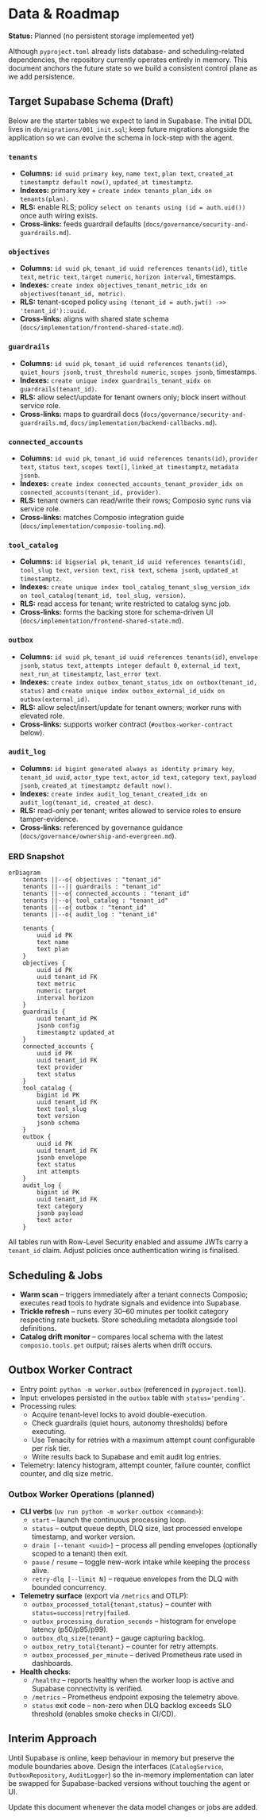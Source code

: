 # Data & Roadmap

**Status:** Planned (no persistent storage implemented yet)

Although `pyproject.toml` already lists database- and scheduling-related dependencies,
the repository currently operates entirely in memory. This document anchors the future
state so we build a consistent control plane as we add persistence.

## Target Supabase Schema (Draft)

Below are the starter tables we expect to land in Supabase. The initial DDL lives in
`db/migrations/001_init.sql`; keep future migrations alongside the application so we can
evolve the schema in lock-step with the agent.

### `tenants`
- **Columns:** `id uuid primary key`, `name text`, `plan text`, `created_at timestamptz default now()`, `updated_at timestamptz`.
- **Indexes:** primary key + `create index tenants_plan_idx on tenants(plan)`. 
- **RLS:** enable RLS; policy `select on tenants using (id = auth.uid())` once auth wiring exists.
- **Cross-links:** feeds guardrail defaults (`docs/governance/security-and-guardrails.md`).

### `objectives`
- **Columns:** `id uuid pk`, `tenant_id uuid references tenants(id)`, `title text`, `metric text`, `target numeric`, `horizon interval`, timestamps.
- **Indexes:** `create index objectives_tenant_metric_idx on objectives(tenant_id, metric)`.
- **RLS:** tenant-scoped policy `using (tenant_id = auth.jwt() ->> 'tenant_id')::uuid`.
- **Cross-links:** aligns with shared state schema (`docs/implementation/frontend-shared-state.md`).

### `guardrails`
- **Columns:** `id uuid pk`, `tenant_id uuid references tenants(id)`, `quiet_hours jsonb`, `trust_threshold numeric`, `scopes jsonb`, timestamps.
- **Indexes:** `create unique index guardrails_tenant_uidx on guardrails(tenant_id)`.
- **RLS:** allow select/update for tenant owners only; block insert without service role.
- **Cross-links:** maps to guardrail docs (`docs/governance/security-and-guardrails.md`, `docs/implementation/backend-callbacks.md`).

### `connected_accounts`
- **Columns:** `id uuid pk`, `tenant_id uuid references tenants(id)`, `provider text`, `status text`, `scopes text[]`, `linked_at timestamptz`, `metadata jsonb`.
- **Indexes:** `create index connected_accounts_tenant_provider_idx on connected_accounts(tenant_id, provider)`.
- **RLS:** tenant owners can read/write their rows; Composio sync runs via service role.
- **Cross-links:** matches Composio integration guide (`docs/implementation/composio-tooling.md`).

### `tool_catalog`
- **Columns:** `id bigserial pk`, `tenant_id uuid references tenants(id)`, `tool_slug text`, `version text`, `risk text`, `schema jsonb`, `updated_at timestamptz`.
- **Indexes:** `create unique index tool_catalog_tenant_slug_version_idx on tool_catalog(tenant_id, tool_slug, version)`.
- **RLS:** read access for tenant; write restricted to catalog sync job.
- **Cross-links:** forms the backing store for schema-driven UI (`docs/implementation/frontend-shared-state.md`).

### `outbox`
- **Columns:** `id uuid pk`, `tenant_id uuid references tenants(id)`, `envelope jsonb`, `status text`, `attempts integer default 0`, `external_id text`, `next_run_at timestamptz`, `last_error text`.
- **Indexes:** `create index outbox_tenant_status_idx on outbox(tenant_id, status)` and `create unique index outbox_external_id_uidx on outbox(external_id)`.
- **RLS:** allow select/insert/update for tenant owners; worker runs with elevated role.
- **Cross-links:** supports worker contract (`#outbox-worker-contract` below).

### `audit_log`
- **Columns:** `id bigint generated always as identity primary key`, `tenant_id uuid`, `actor_type text`, `actor_id text`, `category text`, `payload jsonb`, `created_at timestamptz default now()`.
- **Indexes:** `create index audit_log_tenant_created_idx on audit_log(tenant_id, created_at desc)`.
- **RLS:** read-only per tenant; writes allowed to service roles to ensure tamper-evidence.
- **Cross-links:** referenced by governance guidance (`docs/governance/ownership-and-evergreen.md`).

### ERD Snapshot

```mermaid
erDiagram
    tenants ||--o{ objectives : "tenant_id"
    tenants ||--|| guardrails : "tenant_id"
    tenants ||--o{ connected_accounts : "tenant_id"
    tenants ||--o{ tool_catalog : "tenant_id"
    tenants ||--o{ outbox : "tenant_id"
    tenants ||--o{ audit_log : "tenant_id"

    tenants {
        uuid id PK
        text name
        text plan
    }
    objectives {
        uuid id PK
        uuid tenant_id FK
        text metric
        numeric target
        interval horizon
    }
    guardrails {
        uuid tenant_id PK
        jsonb config
        timestamptz updated_at
    }
    connected_accounts {
        uuid id PK
        uuid tenant_id FK
        text provider
        text status
    }
    tool_catalog {
        bigint id PK
        uuid tenant_id FK
        text tool_slug
        text version
        jsonb schema
    }
    outbox {
        uuid id PK
        uuid tenant_id FK
        jsonb envelope
        text status
        int attempts
    }
    audit_log {
        bigint id PK
        uuid tenant_id FK
        text category
        jsonb payload
        text actor
    }
```

All tables run with Row-Level Security enabled and assume JWTs carry a `tenant_id` claim. 
Adjust policies once authentication wiring is finalised.

## Scheduling & Jobs

- **Warm scan** – triggers immediately after a tenant connects Composio; executes read
  tools to hydrate signals and evidence into Supabase.
- **Trickle refresh** – runs every 30–60 minutes per toolkit category respecting rate
  buckets. Store scheduling metadata alongside tool definitions.
- **Catalog drift monitor** – compares local schema with the latest `composio.tools.get`
  output; raises alerts when drift occurs.

## Outbox Worker Contract

- Entry point: `python -m worker.outbox` (referenced in `pyproject.toml`).
- Input: envelopes persisted in the `outbox` table with `status='pending'`.
- Processing rules:
  - Acquire tenant-level locks to avoid double-execution.
  - Check guardrails (quiet hours, autonomy thresholds) before executing.
  - Use Tenacity for retries with a maximum attempt count configurable per risk tier.
  - Write results back to Supabase and emit audit log entries.
- Telemetry: latency histogram, attempt counter, failure counter, conflict counter, and
  dlq size metric.

### Outbox Worker Operations (planned)

- **CLI verbs** (`uv run python -m worker.outbox <command>`):
  - `start` – launch the continuous processing loop.
  - `status` – output queue depth, DLQ size, last processed envelope timestamp, and worker version.
  - `drain [--tenant <uuid>]` – process all pending envelopes (optionally scoped to a tenant) then exit.
  - `pause` / `resume` – toggle new-work intake while keeping the process alive.
  - `retry-dlq [--limit N]` – requeue envelopes from the DLQ with bounded concurrency.
- **Telemetry surface** (export via `/metrics` and OTLP):
  - `outbox_processed_total{tenant,status}` – counter with `status=success|retry|failed`.
  - `outbox_processing_duration_seconds` – histogram for envelope latency (p50/p95/p99).
  - `outbox_dlq_size{tenant}` – gauge capturing backlog.
  - `outbox_retry_total{tenant}` – counter for retry attempts.
  - `outbox_processed_per_minute` – derived Prometheus rate used in dashboards.
- **Health checks**:
  - `/healthz` – reports healthy when the worker loop is active and Supabase connectivity is verified.
  - `/metrics` – Prometheus endpoint exposing the telemetry above.
  - `status` exit code – non-zero when DLQ backlog exceeds SLO threshold (enables smoke checks in CI/CD).

## Interim Approach

Until Supabase is online, keep behaviour in memory but preserve the module boundaries
above. Design the interfaces (`CatalogService`, `OutboxRepository`, `AuditLogger`) so the
in-memory implementation can later be swapped for Supabase-backed versions without
touching the agent or UI.

Update this document whenever the data model changes or jobs are added.
